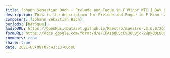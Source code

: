 ```yaml
---
title: Johann Sebastian Bach - Prelude and Fugue in F Minor WTC I BWV 857 (3)
description: This is the description for Prelude and Fugue in F Minor WTC I BWV 857 by Johann Sebastian Bach
composers: [Johann Sebastian Bach]
periods: [Baroque]
audioURL: https://OpenMusicDataset.github.io/Maestro/maestro-v3.0.0/2011/MIDI-Unprocessed_05_R1_2011_MID--AUDIO_R1-D2_08_Track08_wav.midi
formURL: https://docs.google.com/forms/d/e/1FAIpQLScCv3OL9jc-2wpkQULQOqAn10O3R_sdAZ7DgcGoMlmu5ZN4YA/viewform
comments: true
share: true
date: 2021-08-08T07:43:13-06:00
---
```

